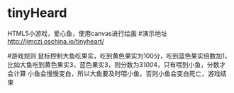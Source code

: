 # tinyHeard
HTML5小游戏，爱心鱼，使用canvas进行绘画
#演示地址
http://jimczj.oschina.io/tinyheart/

#游戏规则
鼠标控制大鱼吃果实，吃到黄色果实为100分，吃到蓝色果实倍数加1，比如大鱼吃到黄色果实3，蓝色果实3，则分数为3*100*4，只有喂到小鱼，分数才会计算
小鱼会慢慢变白，所以大鱼要及时喂小鱼，否则小鱼会变白死亡，游戏结束
